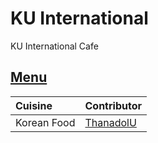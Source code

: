 # KU International 

KU International Cafe 

## [Menu](menu.md)

| Cuisine                               | Contributor        |
|:--------------------------------------|--------------------|
| Korean Food                           |[ThanadolU](https://github.com/ThanadolU)        |

